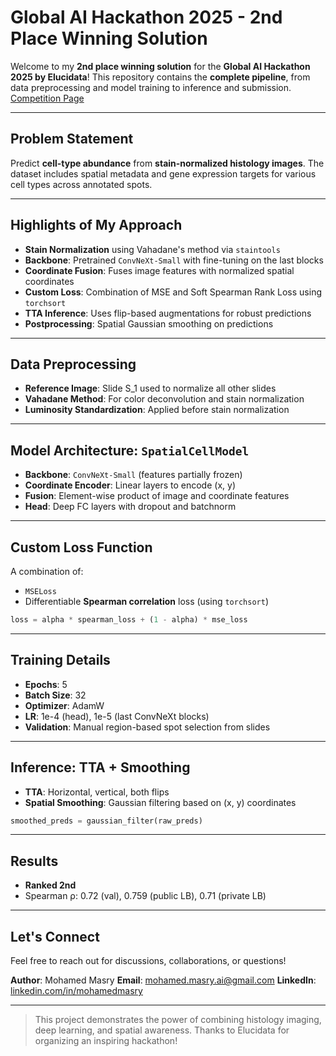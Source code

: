# Global AI Hackathon 2025 - 2nd Place Winning Solution

Welcome to my **2nd place winning solution** for the **Global AI Hackathon 2025 by Elucidata**! This repository contains the **complete pipeline**, from data preprocessing and model training to inference and submission.
[Competition Page](https://www.kaggle.com/competitions/el-hackathon-2025/overview)

---

## Problem Statement

Predict **cell-type abundance** from **stain-normalized histology images**. The dataset includes spatial metadata and gene expression targets for various cell types across annotated spots.

---

## Highlights of My Approach

* **Stain Normalization** using Vahadane's method via `staintools`
* **Backbone**: Pretrained `ConvNeXt-Small` with fine-tuning on the last blocks
* **Coordinate Fusion**: Fuses image features with normalized spatial coordinates
* **Custom Loss**: Combination of MSE and Soft Spearman Rank Loss using `torchsort`
* **TTA Inference**: Uses flip-based augmentations for robust predictions
* **Postprocessing**: Spatial Gaussian smoothing on predictions

---

## Data Preprocessing

* **Reference Image**: Slide S\_1 used to normalize all other slides
* **Vahadane Method**: For color deconvolution and stain normalization
* **Luminosity Standardization**: Applied before stain normalization

---

## Model Architecture: `SpatialCellModel`

* **Backbone**: `ConvNeXt-Small` (features partially frozen)
* **Coordinate Encoder**: Linear layers to encode (x, y)
* **Fusion**: Element-wise product of image and coordinate features
* **Head**: Deep FC layers with dropout and batchnorm

---

## Custom Loss Function

A combination of:

* `MSELoss`
* Differentiable **Spearman correlation** loss (using `torchsort`)

```python
loss = alpha * spearman_loss + (1 - alpha) * mse_loss
```

---

## Training Details

* **Epochs**: 5
* **Batch Size**: 32
* **Optimizer**: AdamW
* **LR**: 1e-4 (head), 1e-5 (last ConvNeXt blocks)
* **Validation**: Manual region-based spot selection from slides

---

## Inference: TTA + Smoothing

* **TTA**: Horizontal, vertical, both flips
* **Spatial Smoothing**: Gaussian filtering based on (x, y) coordinates

```python
smoothed_preds = gaussian_filter(raw_preds)
```

---

## Results

* **Ranked 2nd**
* Spearman ρ: 0.72 (val), 0.759 (public LB), 0.71 (private LB)

---

## Let's Connect

Feel free to reach out for discussions, collaborations, or questions!

**Author**: Mohamed Masry
**Email**: [mohamed.masry.ai@gmail.com](mailto:mohamedmasry0120@gmail.com)
**LinkedIn**: [linkedin.com/in/mohamedmasry](https://www.linkedin.com/in/mohamed-masry-648790249/)

---

> This project demonstrates the power of combining histology imaging, deep learning, and spatial awareness. Thanks to Elucidata for organizing an inspiring hackathon!
